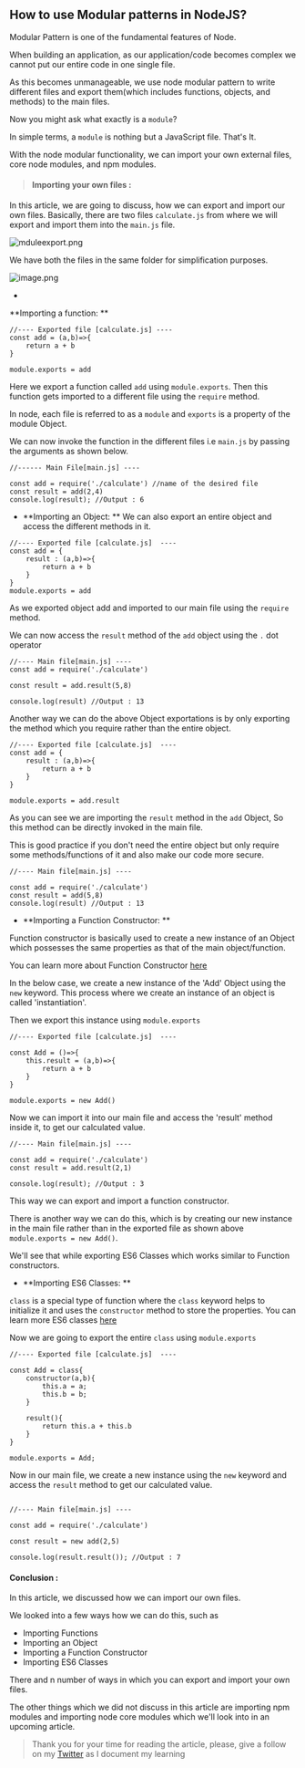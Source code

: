 ## How to use Modular patterns in NodeJS?

Modular Pattern is one of the fundamental features of Node.

When building an application, as our application/code becomes complex we cannot put our entire code in one single file.

As this becomes unmanageable, we use node modular pattern to write different files and export them(which includes functions, objects, and methods) to the main files.

Now you might ask what exactly is a `module`?

In simple terms, a `module` is nothing but a JavaScript file. That's It.

With the node modular functionality, we can import your own external files, core node modules, and npm modules.


> #### Importing your own files :

In this article, we are going to discuss, how we can export and import our own files.
Basically, there are two files `calculate.js` from where we will export and import them into the `main.js` file. 


![mduleexport.png](https://cdn.hashnode.com/res/hashnode/image/upload/v1603082860893/xGgR903x4.png)


We have both the files in the same folder for simplification purposes.


![image.png](https://cdn.hashnode.com/res/hashnode/image/upload/v1603015526076/cwIgq_IuU.png)


- 
**Importing a function: ** 

```
//---- Exported file [calculate.js] ----
const add = (a,b)=>{
    return a + b
}

module.exports = add
```
Here we export a function called `add` using `module.exports`. Then this function gets imported to a different file using the `require` method.

In node, each file is referred to as a `module` and `exports` is a property of the module Object.

We can now invoke the function in the different files i.e `main.js` by passing the arguments as shown below.

```
//------ Main File[main.js] ----

const add = require('./calculate') //name of the desired file
const result = add(2,4)
console.log(result); //Output : 6

```

- **Importing an Object: ** We can also export an entire object and access the different methods in it.

```
//---- Exported file [calculate.js]  ----
const add = {
    result : (a,b)=>{
        return a + b
    }
}
module.exports = add

```
As we exported object add and imported to our main file using the `require` method. 

We can now access the `result` method of the `add` object using the `.` dot operator


```
//---- Main file[main.js] ----
const add = require('./calculate')

const result = add.result(5,8)

console.log(result) //Output : 13

```
Another way we can do the above Object exportations is by only exporting the method which you require rather than the entire object.

```
//---- Exported file [calculate.js]  ----
const add = {
    result : (a,b)=>{
        return a + b
    }
}

module.exports = add.result
```
As you can see we are importing the `result` method in the `add` Object, So this method can be directly invoked in the main file.

This is good practice if you don't need the entire object but only require some methods/functions of it and also make our code more secure.

```
//---- Main file[main.js] ----

const add = require('./calculate')
const result = add(5,8)
console.log(result) //Output : 13

```


- **Importing a Function Constructor: **

Function constructor is basically used to create a new instance of an Object which possesses the same properties as that of the main object/function.

You can learn more about Function Constructor [here](https://developer.mozilla.org/en-US/docs/Web/JavaScript/Reference/Global_Objects/Function#Constructor)

In the below case, we create a new instance of the 'Add' Object using the `new` keyword. This process where we create an instance of an object is called 'instantiation'.

Then we export this instance using `module.exports`


```
//---- Exported file [calculate.js]  ----

const Add = ()=>{
    this.result = (a,b)=>{
        return a + b
    }
}

module.exports = new Add()

```
Now we can import it into our main file and access the 'result' method inside it, to get our calculated value.

```
//---- Main file[main.js] ----

const add = require('./calculate')
const result = add.result(2,1)

console.log(result); //Output : 3

```
This way we can export and import a function constructor.

There is another way we can do this, which is by creating our new instance in the main file rather than in the exported file as shown above `module.exports = new Add()`.

We'll see that while exporting ES6 Classes which works similar to Function constructors.


- **Importing ES6 Classes: **

`class` is a special type of function where the `class` keyword helps to initialize it and uses the `constructor` method to store the properties. You can learn more ES6 classes [here](https://developer.mozilla.org/en-US/docs/Web/JavaScript/Reference/Classes)

Now we are going to export the entire `class` using `module.exports`

```
//---- Exported file [calculate.js]  ----

const Add = class{
    constructor(a,b){
        this.a = a;
        this.b = b;
    }

    result(){
        return this.a + this.b
    }
}

module.exports = Add;

```

Now in our main file, we create a new instance using the `new` keyword and access the `result` method to get our calculated value.

```

//---- Main file[main.js] ----

const add = require('./calculate')

const result = new add(2,5)

console.log(result.result()); //Output : 7

```

#### Conclusion :

In this article, we discussed how we can import our own files.

We looked into a few ways how we can do this, such as

* Importing Functions
* Importing an Object
* Importing a Function Constructor
* Importing ES6 Classes

There and n number of ways in which you can export and import your own files.

The other things which we did not discuss in this article are importing npm modules and importing node core modules which we'll look into in an upcoming article.

>Thank you for your time for reading the article, please, give a follow on my [Twitter](https://twitter.com/kadamsarvesh10) as I document my learning



